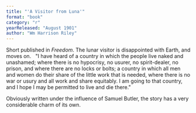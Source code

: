 ```yaml
---
title: "'A Visitor from Luna'"
format: "book"
category: "r"
yearReleased: "August 1901"
author: "Wm Harrison Riley"
---
```

Short published in _Freedom_. The lunar visitor is disappointed with Earth, and moves on.
 
"I have heard of a country in  which the people live naked and unashamed; where there is no hypocrisy, no  usurer, no spirit-dealer, no prison, and where there are no locks or bolts; a  country in which all men and women do their share of the little work that is  needed, where there is no war or usury and all work and share equitably. I am  going to that country, and I hope I may be permitted to live and die there."

Obviously written under the influence of Samuel Butler,  the story has a very considerable charm of its own.
  
